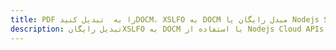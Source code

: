 ---title: PDF را به  تبدیل کنیدDOCM، XSLFO به DOCM مبدل رایگان یا Nodejs SDKdescription: تبدیل رایگانXSLFO به DOCM با استفاده از Nodejs Cloud APIs & SDK همچنین اسناد PDF را در Cloud ایجاد، ویرایش و رندر کنید.---
